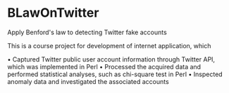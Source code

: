 # BLawOnTwitter
Apply Benford's law to detecting Twitter fake accounts

This is a course project for development of internet application, which

• Captured Twitter public user account information through Twitter API, which was implemented in Perl
• Processed the acquired data and performed statistical analyses, such as chi-square test in Perl
• Inspected anomaly data and investigated the associated accounts

